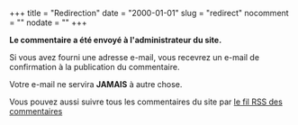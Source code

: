 +++
title = "Redirection"
date = "2000-01-01"
slug = "redirect"
nocomment = ""
nodate = ""
+++

**Le commentaire a été envoyé à l'administrateur du site.**

Si vous avez fourni une adresse e-mail, vous recevrez un
e-mail de confirmation à la publication du commentaire. 

Votre e-mail ne servira **JAMAIS** à autre chose.

Vous pouvez aussi suivre tous les commentaires du site par
[le fil RSS des commentaires](http://www.madyanne.fr/blogduyax-comments.xml)

